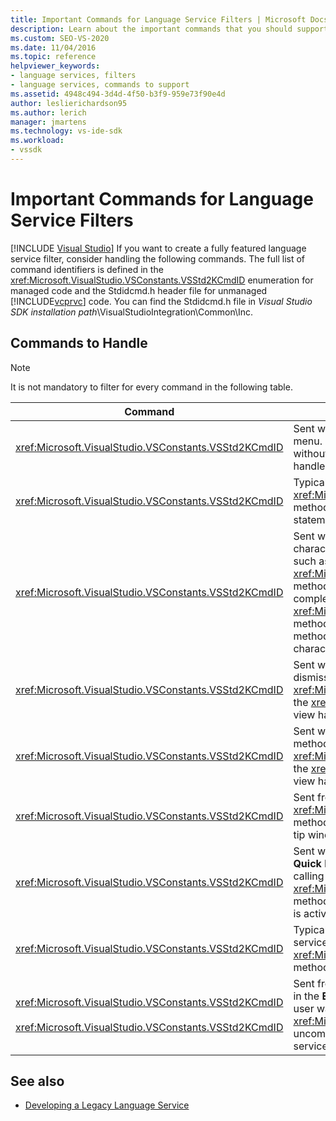 ```yaml
---
title: Important Commands for Language Service Filters | Microsoft Docs
description: Learn about the important commands that you should support when creating a fully featured language service filter in Visual Studio.
ms.custom: SEO-VS-2020
ms.date: 11/04/2016
ms.topic: reference
helpviewer_keywords:
- language services, filters
- language services, commands to support
ms.assetid: 4948c494-3d4d-4f50-b3f9-959e73f90e4d
author: leslierichardson95
ms.author: lerich
manager: jmartens
ms.technology: vs-ide-sdk
ms.workload:
- vssdk
---
```

# Important Commands for Language Service Filters

 [!INCLUDE [Visual Studio](~/includes/applies-to-version/vs-windows-only.md)]
If you want to create a fully featured language service filter, consider handling the following commands. The full list of command identifiers is defined in the <xref:Microsoft.VisualStudio.VSConstants.VSStd2KCmdID> enumeration for managed code and the Stdidcmd.h header file for unmanaged [!INCLUDE[vcprvc](../../code-quality/includes/vcprvc_md.md)] code. You can find the Stdidcmd.h file in *Visual Studio SDK installation path*\VisualStudioIntegration\Common\Inc.

## Commands to Handle

> [!NOTE]
> It is not mandatory to filter for every command in the following table.

|Command|Description|
|-------------|-----------------|
|<xref:Microsoft.VisualStudio.VSConstants.VSStd2KCmdID>|Sent when the user right-clicks. This command indicates that it is time to provide a shortcut menu. If you do not handle this command, the text editor provides a default shortcut menu without any language-specific commands. To include your own commands on this menu, handle the command and display a shortcut menu yourself.|
|<xref:Microsoft.VisualStudio.VSConstants.VSStd2KCmdID>|Typically sent when the user types CTRL+J. Call the <xref:Microsoft.VisualStudio.TextManager.Interop.IVsTextView.UpdateCompletionStatus%2A> method on the <xref:Microsoft.VisualStudio.TextManager.Interop.IVsTextView> to show the statement completion box.|
|<xref:Microsoft.VisualStudio.VSConstants.VSStd2KCmdID>|Sent when the user types a character. Monitor this command to determine when a trigger character is typed and to provide statement completion, method tips, and text markers, such as syntax coloring, brace matching, and error markers. Call the <xref:Microsoft.VisualStudio.TextManager.Interop.IVsTextView.UpdateCompletionStatus%2A> method on the <xref:Microsoft.VisualStudio.TextManager.Interop.IVsTextView> for statement completion and the <xref:Microsoft.VisualStudio.TextManager.Interop.IVsMethodTipWindow.SetMethodData%2A> method on the <xref:Microsoft.VisualStudio.TextManager.Interop.IVsMethodTipWindow> for method tips. To support text markers, monitor this command to determine whether the character being typed requires that you update your markers.|
|<xref:Microsoft.VisualStudio.VSConstants.VSStd2KCmdID>|Sent when the user types the Enter key. Monitor this command to determine when to dismiss a method tip window by calling the <xref:Microsoft.VisualStudio.TextManager.Interop.IVsMethodData.OnDismiss%2A> method on the <xref:Microsoft.VisualStudio.TextManager.Interop.IVsMethodData>. By default, the text view handles this command.|
|<xref:Microsoft.VisualStudio.VSConstants.VSStd2KCmdID>|Sent when the user types the Backspace key. Monitor to determine when to dismiss a method tip window by calling the <xref:Microsoft.VisualStudio.TextManager.Interop.IVsMethodData.OnDismiss%2A> method on the <xref:Microsoft.VisualStudio.TextManager.Interop.IVsMethodData>. By default, the text view handles this command.|
|<xref:Microsoft.VisualStudio.VSConstants.VSStd2KCmdID>|Sent from a menu or a shortcut key. Call the <xref:Microsoft.VisualStudio.TextManager.Interop.IVsTextView.UpdateTipWindow%2A> method on the <xref:Microsoft.VisualStudio.TextManager.Interop.IVsTextView> to update the tip window with the parameter information.|
|<xref:Microsoft.VisualStudio.VSConstants.VSStd2KCmdID>|Sent when the user hovers over a variable or positions the cursor on a variable and selects **Quick Info** from **IntelliSense** in the **Edit** menu. Return the type of the variable in a tip by calling the <xref:Microsoft.VisualStudio.TextManager.Interop.IVsTextView.UpdateTipWindow%2A> method on the <xref:Microsoft.VisualStudio.TextManager.Interop.IVsTextView>. If debugging is active, the tip should also show the value of the variable.|
|<xref:Microsoft.VisualStudio.VSConstants.VSStd2KCmdID>|Typically sent when the user types CTRL+SPACEBAR. This command tells the language service to call the <xref:Microsoft.VisualStudio.TextManager.Interop.IVsTextView.UpdateCompletionStatus%2A> method on the <xref:Microsoft.VisualStudio.TextManager.Interop.IVsTextView>.|
|<xref:Microsoft.VisualStudio.VSConstants.VSStd2KCmdID><br /><br /> <xref:Microsoft.VisualStudio.VSConstants.VSStd2KCmdID>|Sent from a menu, typically **Comment Selection** or **Uncomment Selection** from **Advanced** in the **Edit** menu. <xref:Microsoft.VisualStudio.VSConstants.VSStd2KCmdID> indicates that the user wants to comment out the selected text; <xref:Microsoft.VisualStudio.VSConstants.VSStd2KCmdID> indicates that the user wants to uncomment the selected text. These commands can be implemented only by the language service.|

## See also
- [Developing a Legacy Language Service](../../extensibility/internals/developing-a-legacy-language-service.md)
